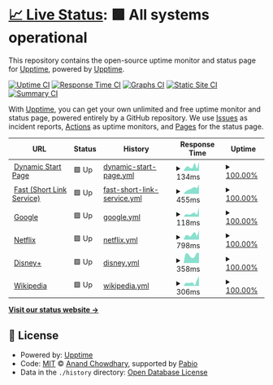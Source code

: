 # [📈 Live Status](https://status.felixmedia.xyz): <!--live status--> **🟩 All systems operational**

This repository contains the open-source uptime monitor and status page for [Upptime](https://upptime.js.org), powered by [Upptime](https://github.com/upptime/upptime).

[![Uptime CI](https://github.com/felixlammers/uptime-monitor/workflows/Uptime%20CI/badge.svg)](https://github.com/felixlammers/uptime-monitor/actions?query=workflow%3A%22Uptime+CI%22)
[![Response Time CI](https://github.com/felixlammers/uptime-monitor/workflows/Response%20Time%20CI/badge.svg)](https://github.com/felixlammers/uptime-monitor/actions?query=workflow%3A%22Response+Time+CI%22)
[![Graphs CI](https://github.com/felixlammers/uptime-monitor/workflows/Graphs%20CI/badge.svg)](https://github.com/felixlammers/uptime-monitor/actions?query=workflow%3A%22Graphs+CI%22)
[![Static Site CI](https://github.com/felixlammers/uptime-monitor/workflows/Static%20Site%20CI/badge.svg)](https://github.com/felixlammers/uptime-monitor/actions?query=workflow%3A%22Static+Site+CI%22)
[![Summary CI](https://github.com/felixlammers/uptime-monitor/workflows/Summary%20CI/badge.svg)](https://github.com/felixlammers/uptime-monitor/actions?query=workflow%3A%22Summary+CI%22)

With [Upptime](https://upptime.js.org), you can get your own unlimited and free uptime monitor and status page, powered entirely by a GitHub repository. We use [Issues](https://github.com/upptime/upptime/issues) as incident reports, [Actions](https://github.com/felixlammers/uptime-monitor/actions) as uptime monitors, and [Pages](https://status.felixmedia.xyz) for the status page.

<!--start: status pages-->
<!-- This summary is generated by Upptime (https://github.com/upptime/upptime) -->
<!-- Do not edit this manually, your changes will be overwritten -->
<!-- prettier-ignore -->
| URL | Status | History | Response Time | Uptime |
| --- | ------ | ------- | ------------- | ------ |
| <img alt="" src="https://icons.duckduckgo.com/ip3/null.ico" height="13"> [Dynamic Start Page](start.felixmedia.xyz) | 🟩 Up | [dynamic-start-page.yml](https://github.com/felixlammers/uptime-monitor/commits/HEAD/history/dynamic-start-page.yml) | <details><summary><img alt="Response time graph" src="./graphs/dynamic-start-page/response-time-week.png" height="20"> 134ms</summary><br><a href="https://status.felixmedia.xyz/history/dynamic-start-page"><img alt="Response time 172" src="https://img.shields.io/endpoint?url=https%3A%2F%2Fraw.githubusercontent.com%2Ffelixlammers%2Fuptime-monitor%2FHEAD%2Fapi%2Fdynamic-start-page%2Fresponse-time.json"></a><br><a href="https://status.felixmedia.xyz/history/dynamic-start-page"><img alt="24-hour response time 84" src="https://img.shields.io/endpoint?url=https%3A%2F%2Fraw.githubusercontent.com%2Ffelixlammers%2Fuptime-monitor%2FHEAD%2Fapi%2Fdynamic-start-page%2Fresponse-time-day.json"></a><br><a href="https://status.felixmedia.xyz/history/dynamic-start-page"><img alt="7-day response time 134" src="https://img.shields.io/endpoint?url=https%3A%2F%2Fraw.githubusercontent.com%2Ffelixlammers%2Fuptime-monitor%2FHEAD%2Fapi%2Fdynamic-start-page%2Fresponse-time-week.json"></a><br><a href="https://status.felixmedia.xyz/history/dynamic-start-page"><img alt="30-day response time 159" src="https://img.shields.io/endpoint?url=https%3A%2F%2Fraw.githubusercontent.com%2Ffelixlammers%2Fuptime-monitor%2FHEAD%2Fapi%2Fdynamic-start-page%2Fresponse-time-month.json"></a><br><a href="https://status.felixmedia.xyz/history/dynamic-start-page"><img alt="1-year response time 172" src="https://img.shields.io/endpoint?url=https%3A%2F%2Fraw.githubusercontent.com%2Ffelixlammers%2Fuptime-monitor%2FHEAD%2Fapi%2Fdynamic-start-page%2Fresponse-time-year.json"></a></details> | <details><summary><a href="https://status.felixmedia.xyz/history/dynamic-start-page">100.00%</a></summary><a href="https://status.felixmedia.xyz/history/dynamic-start-page"><img alt="All-time uptime 100.00%" src="https://img.shields.io/endpoint?url=https%3A%2F%2Fraw.githubusercontent.com%2Ffelixlammers%2Fuptime-monitor%2FHEAD%2Fapi%2Fdynamic-start-page%2Fuptime.json"></a><br><a href="https://status.felixmedia.xyz/history/dynamic-start-page"><img alt="24-hour uptime 100.00%" src="https://img.shields.io/endpoint?url=https%3A%2F%2Fraw.githubusercontent.com%2Ffelixlammers%2Fuptime-monitor%2FHEAD%2Fapi%2Fdynamic-start-page%2Fuptime-day.json"></a><br><a href="https://status.felixmedia.xyz/history/dynamic-start-page"><img alt="7-day uptime 100.00%" src="https://img.shields.io/endpoint?url=https%3A%2F%2Fraw.githubusercontent.com%2Ffelixlammers%2Fuptime-monitor%2FHEAD%2Fapi%2Fdynamic-start-page%2Fuptime-week.json"></a><br><a href="https://status.felixmedia.xyz/history/dynamic-start-page"><img alt="30-day uptime 100.00%" src="https://img.shields.io/endpoint?url=https%3A%2F%2Fraw.githubusercontent.com%2Ffelixlammers%2Fuptime-monitor%2FHEAD%2Fapi%2Fdynamic-start-page%2Fuptime-month.json"></a><br><a href="https://status.felixmedia.xyz/history/dynamic-start-page"><img alt="1-year uptime 100.00%" src="https://img.shields.io/endpoint?url=https%3A%2F%2Fraw.githubusercontent.com%2Ffelixlammers%2Fuptime-monitor%2FHEAD%2Fapi%2Fdynamic-start-page%2Fuptime-year.json"></a></details>
| <img alt="" src="https://icons.duckduckgo.com/ip3/null.ico" height="13"> [Fast (Short Link Service)](fast.felixmedia.xyz) | 🟩 Up | [fast-short-link-service.yml](https://github.com/felixlammers/uptime-monitor/commits/HEAD/history/fast-short-link-service.yml) | <details><summary><img alt="Response time graph" src="./graphs/fast-short-link-service/response-time-week.png" height="20"> 455ms</summary><br><a href="https://status.felixmedia.xyz/history/fast-short-link-service"><img alt="Response time 423" src="https://img.shields.io/endpoint?url=https%3A%2F%2Fraw.githubusercontent.com%2Ffelixlammers%2Fuptime-monitor%2FHEAD%2Fapi%2Ffast-short-link-service%2Fresponse-time.json"></a><br><a href="https://status.felixmedia.xyz/history/fast-short-link-service"><img alt="24-hour response time 430" src="https://img.shields.io/endpoint?url=https%3A%2F%2Fraw.githubusercontent.com%2Ffelixlammers%2Fuptime-monitor%2FHEAD%2Fapi%2Ffast-short-link-service%2Fresponse-time-day.json"></a><br><a href="https://status.felixmedia.xyz/history/fast-short-link-service"><img alt="7-day response time 455" src="https://img.shields.io/endpoint?url=https%3A%2F%2Fraw.githubusercontent.com%2Ffelixlammers%2Fuptime-monitor%2FHEAD%2Fapi%2Ffast-short-link-service%2Fresponse-time-week.json"></a><br><a href="https://status.felixmedia.xyz/history/fast-short-link-service"><img alt="30-day response time 399" src="https://img.shields.io/endpoint?url=https%3A%2F%2Fraw.githubusercontent.com%2Ffelixlammers%2Fuptime-monitor%2FHEAD%2Fapi%2Ffast-short-link-service%2Fresponse-time-month.json"></a><br><a href="https://status.felixmedia.xyz/history/fast-short-link-service"><img alt="1-year response time 423" src="https://img.shields.io/endpoint?url=https%3A%2F%2Fraw.githubusercontent.com%2Ffelixlammers%2Fuptime-monitor%2FHEAD%2Fapi%2Ffast-short-link-service%2Fresponse-time-year.json"></a></details> | <details><summary><a href="https://status.felixmedia.xyz/history/fast-short-link-service">100.00%</a></summary><a href="https://status.felixmedia.xyz/history/fast-short-link-service"><img alt="All-time uptime 99.97%" src="https://img.shields.io/endpoint?url=https%3A%2F%2Fraw.githubusercontent.com%2Ffelixlammers%2Fuptime-monitor%2FHEAD%2Fapi%2Ffast-short-link-service%2Fuptime.json"></a><br><a href="https://status.felixmedia.xyz/history/fast-short-link-service"><img alt="24-hour uptime 100.00%" src="https://img.shields.io/endpoint?url=https%3A%2F%2Fraw.githubusercontent.com%2Ffelixlammers%2Fuptime-monitor%2FHEAD%2Fapi%2Ffast-short-link-service%2Fuptime-day.json"></a><br><a href="https://status.felixmedia.xyz/history/fast-short-link-service"><img alt="7-day uptime 100.00%" src="https://img.shields.io/endpoint?url=https%3A%2F%2Fraw.githubusercontent.com%2Ffelixlammers%2Fuptime-monitor%2FHEAD%2Fapi%2Ffast-short-link-service%2Fuptime-week.json"></a><br><a href="https://status.felixmedia.xyz/history/fast-short-link-service"><img alt="30-day uptime 100.00%" src="https://img.shields.io/endpoint?url=https%3A%2F%2Fraw.githubusercontent.com%2Ffelixlammers%2Fuptime-monitor%2FHEAD%2Fapi%2Ffast-short-link-service%2Fuptime-month.json"></a><br><a href="https://status.felixmedia.xyz/history/fast-short-link-service"><img alt="1-year uptime 99.97%" src="https://img.shields.io/endpoint?url=https%3A%2F%2Fraw.githubusercontent.com%2Ffelixlammers%2Fuptime-monitor%2FHEAD%2Fapi%2Ffast-short-link-service%2Fuptime-year.json"></a></details>
| <img alt="" src="https://icons.duckduckgo.com/ip3/null.ico" height="13"> [Google](google.com) | 🟩 Up | [google.yml](https://github.com/felixlammers/uptime-monitor/commits/HEAD/history/google.yml) | <details><summary><img alt="Response time graph" src="./graphs/google/response-time-week.png" height="20"> 118ms</summary><br><a href="https://status.felixmedia.xyz/history/google"><img alt="Response time 175" src="https://img.shields.io/endpoint?url=https%3A%2F%2Fraw.githubusercontent.com%2Ffelixlammers%2Fuptime-monitor%2FHEAD%2Fapi%2Fgoogle%2Fresponse-time.json"></a><br><a href="https://status.felixmedia.xyz/history/google"><img alt="24-hour response time 65" src="https://img.shields.io/endpoint?url=https%3A%2F%2Fraw.githubusercontent.com%2Ffelixlammers%2Fuptime-monitor%2FHEAD%2Fapi%2Fgoogle%2Fresponse-time-day.json"></a><br><a href="https://status.felixmedia.xyz/history/google"><img alt="7-day response time 118" src="https://img.shields.io/endpoint?url=https%3A%2F%2Fraw.githubusercontent.com%2Ffelixlammers%2Fuptime-monitor%2FHEAD%2Fapi%2Fgoogle%2Fresponse-time-week.json"></a><br><a href="https://status.felixmedia.xyz/history/google"><img alt="30-day response time 113" src="https://img.shields.io/endpoint?url=https%3A%2F%2Fraw.githubusercontent.com%2Ffelixlammers%2Fuptime-monitor%2FHEAD%2Fapi%2Fgoogle%2Fresponse-time-month.json"></a><br><a href="https://status.felixmedia.xyz/history/google"><img alt="1-year response time 175" src="https://img.shields.io/endpoint?url=https%3A%2F%2Fraw.githubusercontent.com%2Ffelixlammers%2Fuptime-monitor%2FHEAD%2Fapi%2Fgoogle%2Fresponse-time-year.json"></a></details> | <details><summary><a href="https://status.felixmedia.xyz/history/google">100.00%</a></summary><a href="https://status.felixmedia.xyz/history/google"><img alt="All-time uptime 100.00%" src="https://img.shields.io/endpoint?url=https%3A%2F%2Fraw.githubusercontent.com%2Ffelixlammers%2Fuptime-monitor%2FHEAD%2Fapi%2Fgoogle%2Fuptime.json"></a><br><a href="https://status.felixmedia.xyz/history/google"><img alt="24-hour uptime 100.00%" src="https://img.shields.io/endpoint?url=https%3A%2F%2Fraw.githubusercontent.com%2Ffelixlammers%2Fuptime-monitor%2FHEAD%2Fapi%2Fgoogle%2Fuptime-day.json"></a><br><a href="https://status.felixmedia.xyz/history/google"><img alt="7-day uptime 100.00%" src="https://img.shields.io/endpoint?url=https%3A%2F%2Fraw.githubusercontent.com%2Ffelixlammers%2Fuptime-monitor%2FHEAD%2Fapi%2Fgoogle%2Fuptime-week.json"></a><br><a href="https://status.felixmedia.xyz/history/google"><img alt="30-day uptime 100.00%" src="https://img.shields.io/endpoint?url=https%3A%2F%2Fraw.githubusercontent.com%2Ffelixlammers%2Fuptime-monitor%2FHEAD%2Fapi%2Fgoogle%2Fuptime-month.json"></a><br><a href="https://status.felixmedia.xyz/history/google"><img alt="1-year uptime 99.99%" src="https://img.shields.io/endpoint?url=https%3A%2F%2Fraw.githubusercontent.com%2Ffelixlammers%2Fuptime-monitor%2FHEAD%2Fapi%2Fgoogle%2Fuptime-year.json"></a></details>
| <img alt="" src="https://icons.duckduckgo.com/ip3/null.ico" height="13"> [Netflix](netflix.com) | 🟩 Up | [netflix.yml](https://github.com/felixlammers/uptime-monitor/commits/HEAD/history/netflix.yml) | <details><summary><img alt="Response time graph" src="./graphs/netflix/response-time-week.png" height="20"> 798ms</summary><br><a href="https://status.felixmedia.xyz/history/netflix"><img alt="Response time 794" src="https://img.shields.io/endpoint?url=https%3A%2F%2Fraw.githubusercontent.com%2Ffelixlammers%2Fuptime-monitor%2FHEAD%2Fapi%2Fnetflix%2Fresponse-time.json"></a><br><a href="https://status.felixmedia.xyz/history/netflix"><img alt="24-hour response time 542" src="https://img.shields.io/endpoint?url=https%3A%2F%2Fraw.githubusercontent.com%2Ffelixlammers%2Fuptime-monitor%2FHEAD%2Fapi%2Fnetflix%2Fresponse-time-day.json"></a><br><a href="https://status.felixmedia.xyz/history/netflix"><img alt="7-day response time 798" src="https://img.shields.io/endpoint?url=https%3A%2F%2Fraw.githubusercontent.com%2Ffelixlammers%2Fuptime-monitor%2FHEAD%2Fapi%2Fnetflix%2Fresponse-time-week.json"></a><br><a href="https://status.felixmedia.xyz/history/netflix"><img alt="30-day response time 798" src="https://img.shields.io/endpoint?url=https%3A%2F%2Fraw.githubusercontent.com%2Ffelixlammers%2Fuptime-monitor%2FHEAD%2Fapi%2Fnetflix%2Fresponse-time-month.json"></a><br><a href="https://status.felixmedia.xyz/history/netflix"><img alt="1-year response time 794" src="https://img.shields.io/endpoint?url=https%3A%2F%2Fraw.githubusercontent.com%2Ffelixlammers%2Fuptime-monitor%2FHEAD%2Fapi%2Fnetflix%2Fresponse-time-year.json"></a></details> | <details><summary><a href="https://status.felixmedia.xyz/history/netflix">100.00%</a></summary><a href="https://status.felixmedia.xyz/history/netflix"><img alt="All-time uptime 100.00%" src="https://img.shields.io/endpoint?url=https%3A%2F%2Fraw.githubusercontent.com%2Ffelixlammers%2Fuptime-monitor%2FHEAD%2Fapi%2Fnetflix%2Fuptime.json"></a><br><a href="https://status.felixmedia.xyz/history/netflix"><img alt="24-hour uptime 100.00%" src="https://img.shields.io/endpoint?url=https%3A%2F%2Fraw.githubusercontent.com%2Ffelixlammers%2Fuptime-monitor%2FHEAD%2Fapi%2Fnetflix%2Fuptime-day.json"></a><br><a href="https://status.felixmedia.xyz/history/netflix"><img alt="7-day uptime 100.00%" src="https://img.shields.io/endpoint?url=https%3A%2F%2Fraw.githubusercontent.com%2Ffelixlammers%2Fuptime-monitor%2FHEAD%2Fapi%2Fnetflix%2Fuptime-week.json"></a><br><a href="https://status.felixmedia.xyz/history/netflix"><img alt="30-day uptime 100.00%" src="https://img.shields.io/endpoint?url=https%3A%2F%2Fraw.githubusercontent.com%2Ffelixlammers%2Fuptime-monitor%2FHEAD%2Fapi%2Fnetflix%2Fuptime-month.json"></a><br><a href="https://status.felixmedia.xyz/history/netflix"><img alt="1-year uptime 100.00%" src="https://img.shields.io/endpoint?url=https%3A%2F%2Fraw.githubusercontent.com%2Ffelixlammers%2Fuptime-monitor%2FHEAD%2Fapi%2Fnetflix%2Fuptime-year.json"></a></details>
| <img alt="" src="https://icons.duckduckgo.com/ip3/null.ico" height="13"> [Disney+](disneyplus.com) | 🟩 Up | [disney.yml](https://github.com/felixlammers/uptime-monitor/commits/HEAD/history/disney.yml) | <details><summary><img alt="Response time graph" src="./graphs/disney/response-time-week.png" height="20"> 358ms</summary><br><a href="https://status.felixmedia.xyz/history/disney"><img alt="Response time 391" src="https://img.shields.io/endpoint?url=https%3A%2F%2Fraw.githubusercontent.com%2Ffelixlammers%2Fuptime-monitor%2FHEAD%2Fapi%2Fdisney%2Fresponse-time.json"></a><br><a href="https://status.felixmedia.xyz/history/disney"><img alt="24-hour response time 256" src="https://img.shields.io/endpoint?url=https%3A%2F%2Fraw.githubusercontent.com%2Ffelixlammers%2Fuptime-monitor%2FHEAD%2Fapi%2Fdisney%2Fresponse-time-day.json"></a><br><a href="https://status.felixmedia.xyz/history/disney"><img alt="7-day response time 358" src="https://img.shields.io/endpoint?url=https%3A%2F%2Fraw.githubusercontent.com%2Ffelixlammers%2Fuptime-monitor%2FHEAD%2Fapi%2Fdisney%2Fresponse-time-week.json"></a><br><a href="https://status.felixmedia.xyz/history/disney"><img alt="30-day response time 374" src="https://img.shields.io/endpoint?url=https%3A%2F%2Fraw.githubusercontent.com%2Ffelixlammers%2Fuptime-monitor%2FHEAD%2Fapi%2Fdisney%2Fresponse-time-month.json"></a><br><a href="https://status.felixmedia.xyz/history/disney"><img alt="1-year response time 391" src="https://img.shields.io/endpoint?url=https%3A%2F%2Fraw.githubusercontent.com%2Ffelixlammers%2Fuptime-monitor%2FHEAD%2Fapi%2Fdisney%2Fresponse-time-year.json"></a></details> | <details><summary><a href="https://status.felixmedia.xyz/history/disney">100.00%</a></summary><a href="https://status.felixmedia.xyz/history/disney"><img alt="All-time uptime 100.00%" src="https://img.shields.io/endpoint?url=https%3A%2F%2Fraw.githubusercontent.com%2Ffelixlammers%2Fuptime-monitor%2FHEAD%2Fapi%2Fdisney%2Fuptime.json"></a><br><a href="https://status.felixmedia.xyz/history/disney"><img alt="24-hour uptime 100.00%" src="https://img.shields.io/endpoint?url=https%3A%2F%2Fraw.githubusercontent.com%2Ffelixlammers%2Fuptime-monitor%2FHEAD%2Fapi%2Fdisney%2Fuptime-day.json"></a><br><a href="https://status.felixmedia.xyz/history/disney"><img alt="7-day uptime 100.00%" src="https://img.shields.io/endpoint?url=https%3A%2F%2Fraw.githubusercontent.com%2Ffelixlammers%2Fuptime-monitor%2FHEAD%2Fapi%2Fdisney%2Fuptime-week.json"></a><br><a href="https://status.felixmedia.xyz/history/disney"><img alt="30-day uptime 100.00%" src="https://img.shields.io/endpoint?url=https%3A%2F%2Fraw.githubusercontent.com%2Ffelixlammers%2Fuptime-monitor%2FHEAD%2Fapi%2Fdisney%2Fuptime-month.json"></a><br><a href="https://status.felixmedia.xyz/history/disney"><img alt="1-year uptime 100.00%" src="https://img.shields.io/endpoint?url=https%3A%2F%2Fraw.githubusercontent.com%2Ffelixlammers%2Fuptime-monitor%2FHEAD%2Fapi%2Fdisney%2Fuptime-year.json"></a></details>
| <img alt="" src="https://icons.duckduckgo.com/ip3/null.ico" height="13"> [Wikipedia](en.wikipedia.org) | 🟩 Up | [wikipedia.yml](https://github.com/felixlammers/uptime-monitor/commits/HEAD/history/wikipedia.yml) | <details><summary><img alt="Response time graph" src="./graphs/wikipedia/response-time-week.png" height="20"> 306ms</summary><br><a href="https://status.felixmedia.xyz/history/wikipedia"><img alt="Response time 236" src="https://img.shields.io/endpoint?url=https%3A%2F%2Fraw.githubusercontent.com%2Ffelixlammers%2Fuptime-monitor%2FHEAD%2Fapi%2Fwikipedia%2Fresponse-time.json"></a><br><a href="https://status.felixmedia.xyz/history/wikipedia"><img alt="24-hour response time 224" src="https://img.shields.io/endpoint?url=https%3A%2F%2Fraw.githubusercontent.com%2Ffelixlammers%2Fuptime-monitor%2FHEAD%2Fapi%2Fwikipedia%2Fresponse-time-day.json"></a><br><a href="https://status.felixmedia.xyz/history/wikipedia"><img alt="7-day response time 306" src="https://img.shields.io/endpoint?url=https%3A%2F%2Fraw.githubusercontent.com%2Ffelixlammers%2Fuptime-monitor%2FHEAD%2Fapi%2Fwikipedia%2Fresponse-time-week.json"></a><br><a href="https://status.felixmedia.xyz/history/wikipedia"><img alt="30-day response time 235" src="https://img.shields.io/endpoint?url=https%3A%2F%2Fraw.githubusercontent.com%2Ffelixlammers%2Fuptime-monitor%2FHEAD%2Fapi%2Fwikipedia%2Fresponse-time-month.json"></a><br><a href="https://status.felixmedia.xyz/history/wikipedia"><img alt="1-year response time 236" src="https://img.shields.io/endpoint?url=https%3A%2F%2Fraw.githubusercontent.com%2Ffelixlammers%2Fuptime-monitor%2FHEAD%2Fapi%2Fwikipedia%2Fresponse-time-year.json"></a></details> | <details><summary><a href="https://status.felixmedia.xyz/history/wikipedia">100.00%</a></summary><a href="https://status.felixmedia.xyz/history/wikipedia"><img alt="All-time uptime 100.00%" src="https://img.shields.io/endpoint?url=https%3A%2F%2Fraw.githubusercontent.com%2Ffelixlammers%2Fuptime-monitor%2FHEAD%2Fapi%2Fwikipedia%2Fuptime.json"></a><br><a href="https://status.felixmedia.xyz/history/wikipedia"><img alt="24-hour uptime 100.00%" src="https://img.shields.io/endpoint?url=https%3A%2F%2Fraw.githubusercontent.com%2Ffelixlammers%2Fuptime-monitor%2FHEAD%2Fapi%2Fwikipedia%2Fuptime-day.json"></a><br><a href="https://status.felixmedia.xyz/history/wikipedia"><img alt="7-day uptime 100.00%" src="https://img.shields.io/endpoint?url=https%3A%2F%2Fraw.githubusercontent.com%2Ffelixlammers%2Fuptime-monitor%2FHEAD%2Fapi%2Fwikipedia%2Fuptime-week.json"></a><br><a href="https://status.felixmedia.xyz/history/wikipedia"><img alt="30-day uptime 100.00%" src="https://img.shields.io/endpoint?url=https%3A%2F%2Fraw.githubusercontent.com%2Ffelixlammers%2Fuptime-monitor%2FHEAD%2Fapi%2Fwikipedia%2Fuptime-month.json"></a><br><a href="https://status.felixmedia.xyz/history/wikipedia"><img alt="1-year uptime 100.00%" src="https://img.shields.io/endpoint?url=https%3A%2F%2Fraw.githubusercontent.com%2Ffelixlammers%2Fuptime-monitor%2FHEAD%2Fapi%2Fwikipedia%2Fuptime-year.json"></a></details>

<!--end: status pages-->

[**Visit our status website →**](https://status.felixmedia.xyz)

## 📄 License

- Powered by: [Upptime](https://github.com/upptime/upptime)
- Code: [MIT](./LICENSE) © [Anand Chowdhary](https://anandchowdhary.com), supported by [Pabio](https://pabio.com)
- Data in the `./history` directory: [Open Database License](https://opendatacommons.org/licenses/odbl/1-0/)
